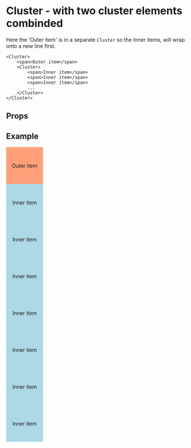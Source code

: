 <script lang="ts">
	import type { Space, JustifyContent, AlignItems } from '$lib/types';
	import Cluster from '$lib/Cluster/index.svelte';
	import Stack from '$lib/Stack/index.svelte';
	import SqueezeContainer from '$lib/SqueezeContainer/index.svelte';
	import PropSelect from '$lib/PropSelect/index.svelte';

	import {
		space_options,
		justify_content_options,
		align_items_options
	} from '../../preview-content/options';

	let clusterSpace: Space = 'var(--s-1)';
	let clusterJustifyContent: JustifyContent = 'flex-start';
	let alignItems: AlignItems = 'center';
</script>

<style>
	.item {
		display: flex;
		align-items: center;
		justify-content: center;
		width: 100px;
		height: 100px;
		background-color: lightblue;
	}

	.item--outer {
		background-color: lightsalmon;
	}
</style>

# Cluster - with two cluster elements combinded

Here the 'Outer item' is in a separate `Cluster` so the Inner items, will wrap onto a new line first.

```svelte
<Cluster>
	<span>Outer item</span>
	<Cluster>
		<span>Inner item</span>
		<span>Inner item</span>
		<span>Inner item</span>
		...
	</Cluster>
</Cluster>
```

## Props

<PropSelect options={space_options} name="clusterSpace" bind:value={clusterSpace} />

<PropSelect
	options={justify_content_options}
	name="clusterJustifyContent"
	bind:value={clusterJustifyContent}
/>
<PropSelect options={align_items_options} name="alignItems" bind:value={alignItems} />

## Example

<SqueezeContainer>
	<Cluster {clusterSpace} {clusterJustifyContent} {alignItems}>
		<span class="item item--outer">Outer item</span>
		<Cluster>
			<span class="item">Inner item</span>
			<span class="item">Inner item</span>
			<span class="item">Inner item</span>
			<span class="item">Inner item</span>
			<span class="item">Inner item</span>
			<span class="item">Inner item</span>
			<span class="item">Inner item</span>
		</Cluster>
	</Cluster>
</SqueezeContainer>
